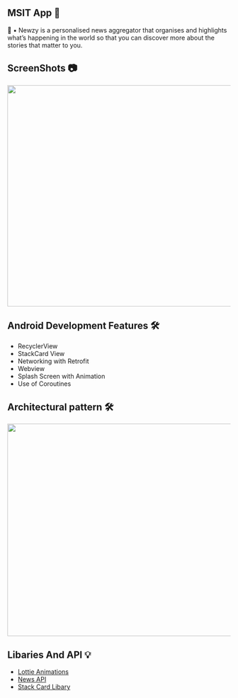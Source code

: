  ## MSIT App 📰

🚀 ▪️  Newzy is a personalised news aggregator that organises and highlights what’s happening in the world so that you can discover more about the stories that matter to you.

## ScreenShots 📷





 <img src="https://user-images.githubusercontent.com/72389100/146244590-532c26b3-6ee1-4e9b-9ee0-c08efac10be2.jpg" width=1100 height=500>
 
 
 ## Android Development Features 🛠
 
 - RecyclerView
 - StackCard View
 - Networking with Retrofit
 - Webview
 - Splash Screen with Animation
 - Use of Coroutines
 
 ## Architectural pattern 🛠
 
  <img src="https://i.stack.imgur.com/Q3NBc.png" width=700 height=480>
 
 ## Libaries And API 💡
 - <a href="https://lottiefiles.com/">Lottie Animations</a>
 - <a href="https://newsapi.org/">News API</a>
 - <a href="https://github.com/yuyakaido/CardStackView">Stack Card Libary</a> 
 
